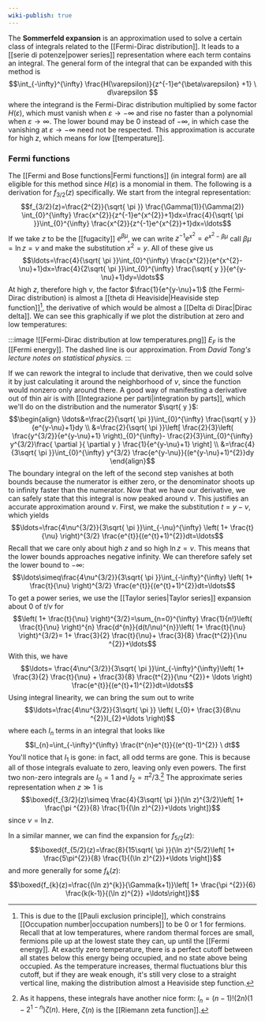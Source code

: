 ```yaml
---
wiki-publish: true
---
```

The **Sommerfeld expansion** is an approximation used to solve a certain class of integrals related to the [[Fermi-Dirac distribution]]. It leads to a [[serie di potenze|power series]] representation where each term contains an integral. The general form of the integral that can be expanded with this method is
$$\int_{-\infty}^{\infty} \frac{H(\varepsilon)}{z^{-1}e^{\beta\varepsilon}
+1} \ d\varepsilon $$
where the integrand is the Fermi-Dirac distribution multiplied by some factor $H(\varepsilon)$, which must vanish when $\varepsilon\to-\infty$ and rise no faster than a polynomial when $\varepsilon\to \infty$.  The lower bound may be $0$ instead of $-\infty$, in which case the vanishing at $\varepsilon\to -\infty$ need not be respected. This approximation is accurate for high $z$, which means for low [[temperature]].
### Fermi functions
The [[Fermi and Bose functions|Fermi functions]] (in integral form) are all eligible for this method since $H(\varepsilon)$ is a monomial in them. The following is a derivation for $f_{3/2}(z)$ specifically. We start from the integral representation:
$$f_{3/2}(z)=\frac{2^{2}}{\sqrt{ \pi }} \frac{\Gamma(1)}{\Gamma(2)} \int_{0}^{\infty} \frac{x^{2}}{z^{-1}e^{x^{2}}+1}dx=\frac{4}{\sqrt{ \pi }}\int_{0}^{\infty} \frac{x^{2}}{z^{-1}e^{x^{2}}+1}dx=\ldots$$
If we take $z$ to be the [[fugacity]] $e^{\beta \mu}$, we can write $z^{-1}e^{x^{2}}=e^{x^{2}-\beta \mu}$ call $\beta \mu=\ln z=\nu$ and make the substitution $x^{2}=y$. All of these give us
$$\ldots=\frac{4}{\sqrt{ \pi }}\int_{0}^{\infty} \frac{x^{2}}{e^{x^{2}-\nu}+1}dx=\frac{4}{2\sqrt{ \pi }}\int_{0}^{\infty} \frac{\sqrt{ y }}{e^{y-\nu}+1}dy=\ldots$$
At high $z$, therefore high $\nu$, the factor $\frac{1}{e^{y-\nu}+1}$ (the Fermi-Dirac distribution) is almost a [[theta di Heaviside|Heaviside step function]][^1], the derivative of which would be almost a [[Delta di Dirac|Dirac delta]]. We can see this graphically if we plot the distribution at zero and low temperatures:

:::image
![[Fermi-Dirac distribution at low temperatures.png]]
$E_{F}$ is the [[Fermi energy]]. The dashed line is our approximation. From *David Tong's lecture notes on statistical physics.*
:::

If we can rework the integral to include that derivative, then we could solve it by just calculating it around the neighborhood of $\nu$, since the function would nonzero only around there. A good way of manifesting a derivative out of thin air is with [[Integrazione per parti|integration by parts]], which we'll do on the distribution and the numerator $\sqrt{ y }$:
$$\begin{align}
\ldots&=\frac{2}{\sqrt{ \pi }}\int_{0}^{\infty} \frac{\sqrt{ y }}{e^{y-\nu}+1}dy \\
&=\frac{2}{\sqrt{ \pi }}\left[ \frac{2}{3}\left( \frac{y^{3/2}}{e^{y-\nu}+1} \right)_{0}^{\infty}- \frac{2}{3}\int_{0}^{\infty} y^{3/2}\frac{ \partial  }{ \partial y } \frac{1}{e^{y-\nu}+1} \right] \\
&=\frac{4}{3\sqrt{ \pi }}\int_{0}^{\infty} y^{3/2} \frac{e^{y-\nu}}{(e^{y-\nu}+1)^{2}}dy
\end{align}$$
The boundary integral on the left of the second step vanishes at both bounds because the numerator is either zero, or the denominator shoots up to infinity faster than the numerator. Now that we have our derivative, we can safely state that this integral is now peaked around $\nu$. This justifies an accurate approximation around $\nu$. First, we make the substitution $t=y-\nu$, which yields
$$\ldots=\frac{4\nu^{3/2}}{3\sqrt{ \pi }}\int_{-\nu}^{\infty} \left( 1+ \frac{t}{\nu} \right)^{3/2} \frac{e^{t}}{(e^{t}+1)^{2}}dt=\ldots$$
Recall that we care only about high $z$ and so high $\ln z=\nu$. This means that the lower bounds approaches negative infinity. We can therefore safely set the lower bound to $-\infty$:
$$\ldots\simeq\frac{4\nu^{3/2}}{3\sqrt{ \pi }}\int_{-\infty}^{\infty} \left( 1+ \frac{t}{\nu} \right)^{3/2} \frac{e^{t}}{(e^{t}+1)^{2}}dt=\ldots$$
To get a power series, we use the [[Taylor series|Taylor series]] expansion about $0$ of $t/\nu$ for
$$\left( 1+ \frac{t}{\nu} \right)^{3/2}=\sum_{n=0}^{\infty} \frac{1}{n!}\left( \frac{t}{\nu} \right)^{n} \frac{d^{n}}{d(t/\nu)^{n}}\left( 1+ \frac{t}{\nu} \right)^{3/2}= 1+ \frac{3}{2} \frac{t}{\nu}+ \frac{3}{8} \frac{t^{2}}{\nu ^{2}}+\ldots$$
With this, we have
$$\ldots= \frac{4\nu^{3/2}}{3\sqrt{ \pi }}\int_{-\infty}^{\infty}\left( 1+ \frac{3}{2} \frac{t}{\nu} + \frac{3}{8} \frac{t^{2}}{\nu ^{2}}+ \ldots \right) \frac{e^{t}}{(e^{t}+1)^{2}}dt=\ldots$$
Using integral linearity, we can bring the sum out to write
$$\ldots=\frac{4\nu^{3/2}}{3\sqrt{ \pi }} \left( I_{0}+ \frac{3}{8\nu ^{2}}I_{2}+\ldots \right)$$
where each $I_{n}$ terms in an integral that looks like
$$I_{n}=\int_{-\infty}^{\infty} \frac{t^{n}e^{t}}{(e^{t}-1)^{2}} \ dt$$
You'll notice that $I_{1}$ is gone: in fact, all odd terms are gone. This is because all of those integrals evaluate to zero, leaving only even powers. The first two non-zero integrals are $I_{0}=1$ and $I_{2}=\pi ^{2}/3$.[^2] The approximate series representation when $z\gg 1$ is
$$\boxed{f_{3/2}(z)\simeq \frac{4}{3\sqrt{ \pi }}(\ln z)^{3/2}\left[ 1+ \frac{\pi ^{2}}{8} \frac{1}{(\ln z)^{2}}+\ldots \right]}$$
since $\nu=\ln z$.

In a similar manner, we can find the expansion for $f_{5/2}(z)$:
$$\boxed{f_{5/2}(z)=\frac{8}{15\sqrt{ \pi }}(\ln z)^{5/2}\left[ 1+ \frac{5\pi^{2}}{8} \frac{1}{(\ln z)^{2}}+\ldots \right]}$$
and more generally for some $f_{k}(z)$:
$$\boxed{f_{k}(z)=\frac{(\ln z)^{k}}{\Gamma(k+1)}\left[ 1+ \frac{\pi ^{2}}{6} \frac{k(k-1)}{(\ln z)^{2}} +\ldots\right]}$$

[^1]: This is due to the [[Pauli exclusion principle]], which constrains [[Occupation number|occupation numbers]] to be $0$ or $1$ for fermions. Recall that at low temperatures, where random thermal forces are small, fermions pile up at the lowest state they can, up until the [[Fermi energy]]. At exactly zero temperature, there is a perfect cutoff between all states below this energy being occupied, and no state above being occupied. As the temperature increases, thermal fluctuations blur this cutoff, but if they are weak enough, it's still very close to a straight vertical line, making the distribution almost a Heaviside step function.
[^2]: As it happens, these integrals have another nice form: $I_{n}=(n-1)!(2n)(1-2^{1-n})\zeta(n)$. Here, $\zeta(n)$ is the [[Riemann zeta function]].